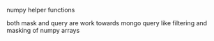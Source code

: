numpy helper functions

both mask and query are work towards mongo query like filtering and masking of numpy arrays
